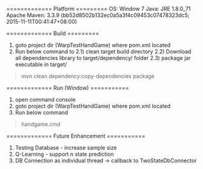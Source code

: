 ============= Platform =========
OS: Window 7
Java: JRE 1.8.0_71
Apache Maven: 3.3.9 (bb52d8502b132ec0a5a3f4c09453c07478323dc5; 2015-11-11T00:41:47+08:00)

============= Build =========
1) goto project dir (WarpTestHandGame) where pom.xml located 
2) Run below command to 2.1) clean target build directory 2.2) Download all dependencies library to target/dependency/ folder 2.3) package jar executable in target/ 
> mvn clean dependency:copy-dependencies package	
 
============= Run (Window) ===========
1) open command console 
2) goto project dir (WarpTestHandGame) where pom.xml located 
3) Run below command
> handgame.cmd

============= Future Enhancement ===========
1) Testing Database - increase sample size
2) Q-Learning - support n state prediction
3) DB Connection as individual thread -> callback to TwoStateDbConnector 

